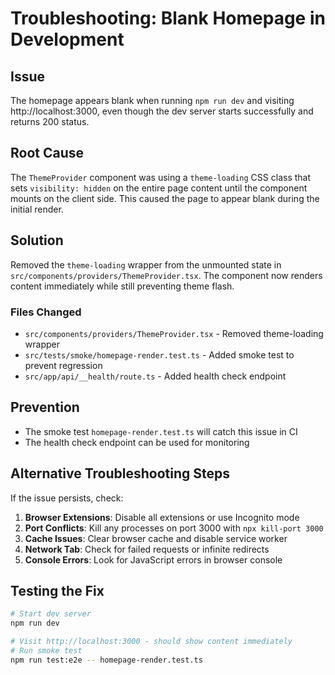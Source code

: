 # Troubleshooting: Blank Homepage in Development

## Issue
The homepage appears blank when running `npm run dev` and visiting http://localhost:3000, even though the dev server starts successfully and returns 200 status.

## Root Cause
The `ThemeProvider` component was using a `theme-loading` CSS class that sets `visibility: hidden` on the entire page content until the component mounts on the client side. This caused the page to appear blank during the initial render.

## Solution
Removed the `theme-loading` wrapper from the unmounted state in `src/components/providers/ThemeProvider.tsx`. The component now renders content immediately while still preventing theme flash.

### Files Changed
- `src/components/providers/ThemeProvider.tsx` - Removed theme-loading wrapper
- `src/tests/smoke/homepage-render.test.ts` - Added smoke test to prevent regression
- `src/app/api/__health/route.ts` - Added health check endpoint

## Prevention
- The smoke test `homepage-render.test.ts` will catch this issue in CI
- The health check endpoint can be used for monitoring

## Alternative Troubleshooting Steps
If the issue persists, check:

1. **Browser Extensions**: Disable all extensions or use Incognito mode
2. **Port Conflicts**: Kill any processes on port 3000 with `npx kill-port 3000`
3. **Cache Issues**: Clear browser cache and disable service worker
4. **Network Tab**: Check for failed requests or infinite redirects
5. **Console Errors**: Look for JavaScript errors in browser console

## Testing the Fix
```bash
# Start dev server
npm run dev

# Visit http://localhost:3000 - should show content immediately
# Run smoke test
npm run test:e2e -- homepage-render.test.ts
```
